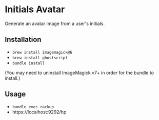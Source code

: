 # Initials Avatar

Generate an avatar image from a user's initials.

## Installation

- `brew install imagemagick@6`
- `brew install ghostscript`
- `bundle install`

(You may need to uninstall ImageMagick v7+ in order for the bundle to install.)

## Usage


- `bundle exec rackup`
- https://localhost:9292/hp
